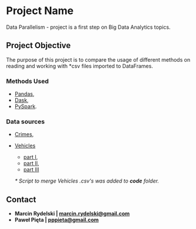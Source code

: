 # Project Name

Data Parallelism -  project is a first step on Big Data Analytics topics.

## Project Objective

The purpose of this project is to compare the usage of different methods on reading and working with *csv files 
imported to DataFrames.  

### Methods Used

- [Pandas](https://pandas.pydata.org/),
- [Dask](https://dask.org/),
- [PySpark](https://spark.apache.org/).

### Data sources

- [Crimes](https://catalog.data.gov/dataset/crimes-2001-to-present-398a4),
- [Vehicles](https://dane.gov.pl/dataset/1558)
	- [part I](https://dane.gov.pl/dataset/1558/resource/17288),
	- [part II](https://dane.gov.pl/dataset/1558/resource/17287),
	- [part III](https://dane.gov.pl/dataset/1558/resource/17286)

    _* Script to merge Vehicles .csv's was added to __code__ folder._

## Contact

* **Marcin Rydelski | marcin.rydelski@gmail.com**
* **Paweł Pięta | pppieta@gmail.com**



